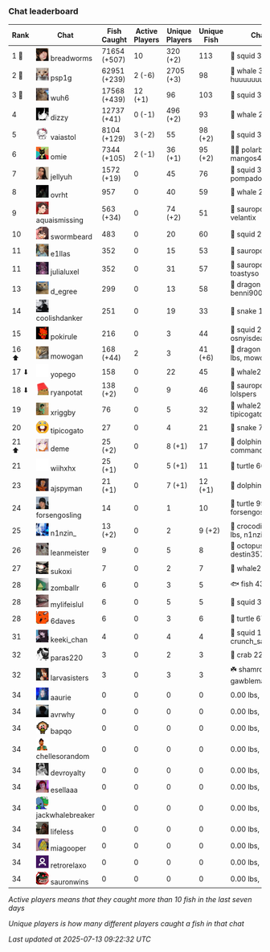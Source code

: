 ### Chat leaderboard
| Rank | Chat | Fish Caught | Active Players | Unique Players | Unique Fish | Channel Record 🎊 |
|------|------|-------------|----------------|----------------|-------------|-------------------|
| 1 🥇  | ![breadworms](https://raw.githubusercontent.com/blableblup/gofish/main/images/players/breadworms.png) breadworms | 71654 (+507) | 10 | 320 (+2) | 113 | 🦑 squid 308.86 lbs, lluuucy |
| 2 🥈  | ![psp1g](https://raw.githubusercontent.com/blableblup/gofish/main/images/players/psp1g.png) psp1g | 62951 (+239) | 2 (-6) | 2705 (+3) | 98 | 🐳 whale 303.51 lbs, huuuuuuuuuuuuuuuuuuuuuurz |
| 3 🥉  | ![wuh6](https://raw.githubusercontent.com/blableblup/gofish/main/images/players/wuh6.png) wuh6 | 17568 (+439) | 12 (+1) | 96 | 103 | 🦑 squid 311.04 lbs, eeziiii |
| 4  | ![dizzy](https://raw.githubusercontent.com/blableblup/gofish/main/images/players/dizzy.png) dizzy | 12737 (+41) | 0 (-1) | 496 (+2) | 93 | 🐳 whale 291.32 lbs, buhl00n |
| 5  | ![vaiastol](https://raw.githubusercontent.com/blableblup/gofish/main/images/players/vaiastol.png) vaiastol | 8104 (+129) | 3 (-2) | 55 | 98 (+2) | 🦑 squid 305.17 lbs, vaiastol |
| 6  | ![omie](https://raw.githubusercontent.com/blableblup/gofish/main/images/players/omie.png) omie | 7344 (+105) | 2 (-1) | 36 (+1) | 95 (+2) | 🐻‍❄ polarbear 294.19 lbs, mangos4u |
| 7  | ![jellyuh](https://raw.githubusercontent.com/blableblup/gofish/main/images/players/jellyuh.png) jellyuh | 1572 (+19) | 0 | 45 | 76 | 🦑 squid 307.87 lbs, pompadourdelinquent |
| 8  | ![ovrht](https://raw.githubusercontent.com/blableblup/gofish/main/images/players/ovrht.png) ovrht | 957 | 0 | 40 | 59 | 🐳 whale 287.76 lbs, ovrht |
| 9  | ![aquaismissing](https://raw.githubusercontent.com/blableblup/gofish/main/images/players/aquaismissing.png) aquaismissing | 563 (+34) | 0 | 74 (+2) | 51 | 🦕 sauropod 182.20 lbs, velantix |
| 10  | ![swormbeard](https://raw.githubusercontent.com/blableblup/gofish/main/images/players/swormbeard.png) swormbeard | 483 | 0 | 20 | 60 | 🦑 squid 243.37 lbs, kishma9 |
| 11  | ![e1llas](https://raw.githubusercontent.com/blableblup/gofish/main/images/players/e1llas.png) e1llas | 352 | 0 | 15 | 53 | 🦕 sauropod 240.64 lbs, e1llas |
| 11  | ![julialuxel](https://raw.githubusercontent.com/blableblup/gofish/main/images/players/julialuxel.png) julialuxel | 352 | 0 | 31 | 57 | 🦕 sauropod 241.63 lbs, toastyso |
| 13  | ![d_egree](https://raw.githubusercontent.com/blableblup/gofish/main/images/players/d_egree.png) d_egree | 299 | 0 | 13 | 58 | 🐉 dragon 173.10 lbs, benni900 |
| 14  | ![coolishdanker](https://raw.githubusercontent.com/blableblup/gofish/main/images/players/coolishdanker.png) coolishdanker | 251 | 0 | 19 | 33 | 🐍 snake 156.42 lbs, jaial |
| 15  | ![pokirule](https://raw.githubusercontent.com/blableblup/gofish/main/images/players/pokirule.png) pokirule | 216 | 0 | 3 | 44 | 🦑 squid 284.82 lbs, osnyisdead |
| 16 ⬆ | ![mowogan](https://raw.githubusercontent.com/blableblup/gofish/main/images/players/mowogan.png) mowogan | 168 (+44) | 2 | 3 | 41 (+6) | 🐉 dragon 199.76 (+56.24) lbs, mowogan |
| 17 ⬇ | ![yopego](https://raw.githubusercontent.com/blableblup/gofish/main/images/players/yopego.png) yopego | 158 | 0 | 22 | 45 | 🐋 whale2 126.17 lbs, grumpo_ |
| 18 ⬇ | ![ryanpotat](https://raw.githubusercontent.com/blableblup/gofish/main/images/players/ryanpotat.png) ryanpotat | 138 (+2) | 0 | 9 | 46 | 🦕 sauropod 177.64 lbs, lolspers |
| 19  | ![xriggby](https://raw.githubusercontent.com/blableblup/gofish/main/images/players/xriggby.png) xriggby | 76 | 0 | 5 | 32 | 🐋 whale2 122.08 lbs, tipicogato |
| 20  | ![tipicogato](https://raw.githubusercontent.com/blableblup/gofish/main/images/players/tipicogato.png) tipicogato | 27 | 0 | 4 | 21 | 🐍 snake 72.07 lbs, iapaja |
| 21 ⬆ | ![deme](https://raw.githubusercontent.com/blableblup/gofish/main/images/players/deme.png) deme | 25 (+2) | 0 | 8 (+1) | 17 | 🐬 dolphin 89.33 lbs, commanda_u |
| 21  | ![wiihxhx](https://raw.githubusercontent.com/blableblup/gofish/main/images/players/wiihxhx.png) wiihxhx | 25 (+1) | 0 | 5 (+1) | 11 | 🐢 turtle 66.09 lbs, wiihxhx |
| 23  | ![ajspyman](https://raw.githubusercontent.com/blableblup/gofish/main/images/players/ajspyman.png) ajspyman | 21 (+1) | 0 | 7 (+1) | 12 (+1) | 🐬 dolphin 91.06 lbs, respirate_ |
| 24  | ![forsengosling](https://raw.githubusercontent.com/blableblup/gofish/main/images/players/forsengosling.png) forsengosling | 14 | 0 | 1 | 10 | 🐢 turtle 99.81 lbs, forsengosling |
| 25  | ![n1nzin_](https://raw.githubusercontent.com/blableblup/gofish/main/images/players/n1nzin_.png) n1nzin_ | 13 (+2) | 0 | 2 | 9 (+2) | 🐊 crocodile 147.49 (+63.15) lbs, n1nzin_ |
| 26  | ![leanmeister](https://raw.githubusercontent.com/blableblup/gofish/main/images/players/leanmeister.png) leanmeister | 9 | 0 | 5 | 8 | 🐙 octopus 128.42 lbs, destin357 |
| 27  | ![sukoxi](https://raw.githubusercontent.com/blableblup/gofish/main/images/players/sukoxi.png) sukoxi | 7 | 0 | 2 | 7 | 🐋 whale2 126.54 lbs, sukoxi |
| 28  | ![zomballr](https://raw.githubusercontent.com/blableblup/gofish/main/images/players/zomballr.png) zomballr | 6 | 0 | 3 | 5 | 🐟 fish 43.11 lbs, ryanpotat |
| 28  | ![mylifeislul](https://raw.githubusercontent.com/blableblup/gofish/main/images/players/mylifeislul.png) mylifeislul | 6 | 0 | 5 | 5 | 🦑 squid 33.78 lbs, larvasisters |
| 28  | ![6daves](https://raw.githubusercontent.com/blableblup/gofish/main/images/players/6daves.png) 6daves | 6 | 0 | 3 | 6 | 🐢 turtle 67.13 lbs, 6daves |
| 31  | ![keeki_chan](https://raw.githubusercontent.com/blableblup/gofish/main/images/players/keeki_chan.png) keeki_chan | 4 | 0 | 4 | 4 | 🦑 squid 110.80 lbs, crunch_sack |
| 32  | ![paras220](https://raw.githubusercontent.com/blableblup/gofish/main/images/players/paras220.png) paras220 | 3 | 0 | 2 | 3 | 🦀 crab 22.72 lbs, larvasisters |
| 32  | ![larvasisters](https://raw.githubusercontent.com/blableblup/gofish/main/images/players/larvasisters.png) larvasisters | 3 | 0 | 3 | 3 | ☘️ shamrock 1.28 lbs, gawblemachine |
| 34  | ![aaurie](https://raw.githubusercontent.com/blableblup/gofish/main/images/players/aaurie.png) aaurie | 0 | 0 | 0 | 0 |   0.00 lbs,  |
| 34  | ![avrwhy](https://raw.githubusercontent.com/blableblup/gofish/main/images/players/avrwhy.png) avrwhy | 0 | 0 | 0 | 0 |   0.00 lbs,  |
| 34  | ![bapqo](https://raw.githubusercontent.com/blableblup/gofish/main/images/players/bapqo.png) bapqo | 0 | 0 | 0 | 0 |   0.00 lbs,  |
| 34  | ![chellesorandom](https://raw.githubusercontent.com/blableblup/gofish/main/images/players/chellesorandom.png) chellesorandom | 0 | 0 | 0 | 0 |   0.00 lbs,  |
| 34  | ![devroyalty](https://raw.githubusercontent.com/blableblup/gofish/main/images/players/devroyalty.png) devroyalty | 0 | 0 | 0 | 0 |   0.00 lbs,  |
| 34  | ![esellaaa](https://raw.githubusercontent.com/blableblup/gofish/main/images/players/esellaaa.png) esellaaa | 0 | 0 | 0 | 0 |   0.00 lbs,  |
| 34  | ![jackwhalebreaker](https://raw.githubusercontent.com/blableblup/gofish/main/images/players/jackwhalebreaker.png) jackwhalebreaker | 0 | 0 | 0 | 0 |   0.00 lbs,  |
| 34  | ![lifeless](https://raw.githubusercontent.com/blableblup/gofish/main/images/players/lifeless.png) lifeless | 0 | 0 | 0 | 0 |   0.00 lbs,  |
| 34  | ![miagooper](https://raw.githubusercontent.com/blableblup/gofish/main/images/players/miagooper.png) miagooper | 0 | 0 | 0 | 0 |   0.00 lbs,  |
| 34  | ![retrorelaxo](https://raw.githubusercontent.com/blableblup/gofish/main/images/players/retrorelaxo.png) retrorelaxo | 0 | 0 | 0 | 0 |   0.00 lbs,  |
| 34  | ![sauronwins](https://raw.githubusercontent.com/blableblup/gofish/main/images/players/sauronwins.png) sauronwins | 0 | 0 | 0 | 0 |   0.00 lbs,  |

_Active players means that they caught more than 10 fish in the last seven days_

_Unique players is how many different players caught a fish in that chat_

_Last updated at 2025-07-13 09:22:32 UTC_